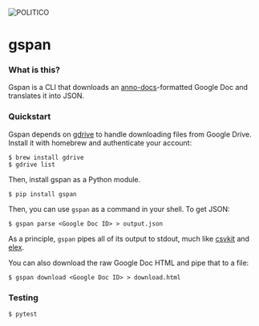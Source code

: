 ![POLITICO](https://rawgithub.com/The-Politico/src/master/images/logo/badge.png)

# gspan

### What is this?

Gspan is a CLI that downloads an [anno-docs](https://github.com/nprapps/anno-docs)-formatted Google Doc and translates it into JSON.

### Quickstart

Gspan depends on [gdrive](https://github.com/prasmussen/gdrive) to handle downloading files from Google Drive. Install it with homebrew and authenticate your account:

```
$ brew install gdrive
$ gdrive list
```

Then, install gspan as a Python module.

```
$ pip install gspan
```

Then, you can use `gspan` as a command in your shell. To get JSON:

```
$ gspan parse <Google Doc ID> > output.json
```

As a principle, `gspan` pipes all of its output to stdout, much like [csvkit](http://csvkit.readthedocs.io/en/1.0.2/) and [elex](http://elex.readthedocs.io/en/stable/).

You can also download the raw Google Doc HTML and pipe that to a file:

```
$ gspan download <Google Doc ID> > download.html
```

### Testing

```
$ pytest
```
